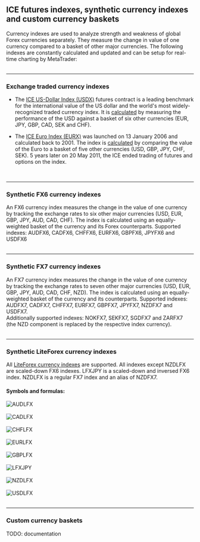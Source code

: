 
## ICE futures indexes, synthetic currency indexes and custom currency baskets

Currency indexes are used to analyze strength and weakness of global Forex currencies separately. They measure the change in
value of one currency compared to a basket of other major currencies. The following indexes are constantly calculated and
updated and can be setup for real-time charting by MetaTrader:
<br>
<br>

---

### Exchange traded currency indexes
- The <a href="https://www.theice.com/publicdocs/futures_us/USDX_Futures_Contract.pdf" target="_blank">ICE US-Dollar Index
(USDX)</a> futures contract is a leading benchmark for the international value of the US dollar and the world's most
widely-recognized traded currency index. It is <a href="http://www.forexltd.co.uk/trade/contrspec/usdx/" target="_blank">
calculated</a> by measuring the performance of the USD against a basket of six other currencies (EUR, JPY, GBP, CAD, SEK
and CHF).

- The <a href="http://web.archive.org/web/20111213011531if_/https://www.theice.com/publicdocs/rulebooks/futures_us/24_ICE_Futures_EURO_Index.pdf" target="_blank">
ICE Euro Index (EURX)</a> was launched on 13 January 2006 and calculated back to 2001. The index is
<a href="http://www.forexltd.co.uk/trade/contrspec/eurx/" target="_blank">calculated</a> by comparing the value of the Euro
to a basket of five other currencies (USD, GBP, JPY, CHF, SEK). 5 years later on 20 May 2011, the ICE ended trading of futures
and options on the index.
<br>

---

### Synthetic FX6 currency indexes
An FX6 currency index measures the change in the value of one currency by tracking the exchange rates to six other major
currencies (USD, EUR, GBP, JPY, AUD, CAD, CHF). The index is calculated using an equally-weighted basket of the currency and
its Forex counterparts. Supported indexes: AUDFX6, CADFX6, CHFFX6, EURFX6, GBPFX6, JPYFX6 and USDFX6
<br>
<br>

---

### Synthetic FX7 currency indexes
An FX7 currency index measures the change in the value of one currency by tracking the exchange rates to seven other major
currencies (USD, EUR, GBP, JPY, AUD, CAD, CHF, NZD). The index is calculated using an equally-weighted basket of the currency
and its counterparts. Supported indexes: AUDFX7, CADFX7, CHFFX7, EURFX7, GBPFX7, JPYFX7, NZDFX7 and USDFX7.  
Additionally supported indexes: NOKFX7, SEKFX7, SGDFX7 and ZARFX7 (the NZD component is replaced by the respective index
currency).
<br>
<br>

---

### Synthetic LiteForex currency indexes
All <a href="http://web.archive.org/web/20140421225104/http://www.liteforex.com/trading/trading-instruments/indices/" target="_blank">
LiteForex currency indexes</a> are supported. All indexes except NZDLFX are scaled-down FX6 indexes. LFXJPY is a scaled-down
and inversed FX6 index. NZDLFX is a regular FX7 index and an alias of NZDFX7.

#### Symbols and formulas:
![AUDLFX](https://user-images.githubusercontent.com/12749283/51873340-74d07b80-2365-11e9-9764-30ce54a9539d.png)<br>
<br>
![CADLFX](https://user-images.githubusercontent.com/12749283/51873467-f0cac380-2365-11e9-9f21-8b7f3db45c7a.png)<br>
<br>
![CHFLFX](https://user-images.githubusercontent.com/12749283/51873566-5e76ef80-2366-11e9-9f35-5a5b7a12ff5d.png)<br>
<br>
![EURLFX](https://user-images.githubusercontent.com/12749283/51873628-9b42e680-2366-11e9-8af4-1dcd5677ee7f.png)<br>
<br>
![GBPLFX](https://user-images.githubusercontent.com/12749283/51873891-8e72c280-2367-11e9-9aa3-b4c9e81649c1.png)<br>
<br>
![LFXJPY](https://user-images.githubusercontent.com/12749283/51873987-d72a7b80-2367-11e9-99af-81e33ef0e1b1.png)<br>
<br>
![NZDLFX](https://user-images.githubusercontent.com/12749283/51874141-66379380-2368-11e9-8d42-b6ed8142df9b.png)<br>
<br>
![USDLFX](https://user-images.githubusercontent.com/12749283/51872916-c415ac80-2363-11e9-92b5-96e119b415d2.png)<br>
<br>

---

### Custom currency baskets
TODO: documentation
<br>
<br>
